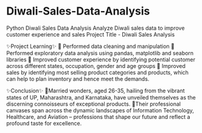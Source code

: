 # Diwali-Sales-Data-Analysis
Python Diwali Sales Data Analysis
Analyze Diwali sales data to improve customer experience and sales
Project Title - Diwali Sales Analysis 

✨Project Learning✨
📍 Performed data cleaning and manipulation
📍 Performed exploratory data analysis using pandas, matplotlib and seaborn libraries
📍 Improved customer experience by identifying potential customer across different states, occupation, gender and age groups
📍 Improved sales by identifying most selling product categories and products, which can help to plan inventory and hence meet the demands.

✨Conclusion✨
📍Married wonders, aged 26-35, hailing from the vibrant states of UP, Maharashtra, and Karnataka, have unveiled themselves as the discerning connoisseurs of exceptional products.
📍Their professional canvases span across the dynamic landscapes of Information Technology, Healthcare, and Aviation – professions that shape our future and reflect a profound taste for excellence.
